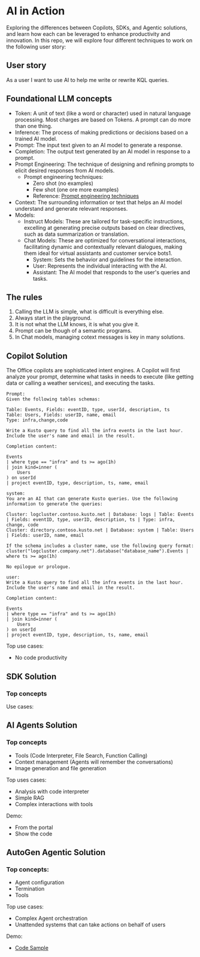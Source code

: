 # AI in Action

Exploring the differences between Copilots, SDKs, and Agentic solutions, and learn how each can be leveraged to enhance productivity and innovation. In this repo, we will explore four different techniques to work on the following user story:

## User story

As a user I want to use AI to help me write or rewrite KQL queries.

## Foundational LLM concepts

- Token: A unit of text (like a word or character) used in natural language processing. Most charges are based on Tokens. A prompt can do more than one thing.
- Inference: The process of making predictions or decisions based on a trained AI model.
- Prompt: The input text given to an AI model to generate a response.
- Completion: The output text generated by an AI model in response to a prompt.
- Prompt Engineering: The technique of designing and refining prompts to elicit desired responses from AI models.
  - Prompt engineering techniques:
    - Zero shot (no examples)
    - Few shot (one ore more examples)
    - Reference: [Prompt engineering techniques](https://www.promptingguide.ai/techniques)
- Context: The surrounding information or text that helps an AI model understand and generate relevant responses.
- Models:
  - Instruct Models: These are tailored for task-specific instructions, excelling at generating precise outputs based on clear directives, such as data summarization or translation.
  - Chat Models: These are optimized for conversational interactions, facilitating dynamic and contextually relevant dialogues, making them ideal for virtual assistants and customer service bots1.
    - System: Sets the behavior and guidelines for the interaction.
    - User: Represents the individual interacting with the AI.
    - Assistant: The AI model that responds to the user's queries and tasks.

## The rules

1. Calling the LLM is simple, what is difficult is everything else.
2. Always start in the playground.
3. It is not what the LLM knows, it is what you give it.
4. Prompt can be though of a semantic programs.
5. In Chat models, managing cotext messages is key in many solutions.


## Copilot Solution

The Office copilots are sophisticated intent engines. A Copilot will first analyze your prompt, determine what tasks in needs to execute (like getting data or calling a weather services), and executing the tasks.

```text
Prompt:
Given the following tables schemas:

Table: Events, Fields: eventID, type, userId, description, ts
Table: Users, Fields: userID, name, email
Type: infra,change,code

Write a Kusto query to find all the infra events in the last hour. Include the user's name and email in the result.

Completion content:

Events
| where type == "infra" and ts >= ago(1h)
| join kind=inner (
    Users
) on userId
| project eventID, type, description, ts, name, email
```

```text
system:
You are an AI that can generate Kusto queries. Use the following information to generate the queries:

Cluster: logcluster.contoso.kusto.net | Database: logs | Table: Events | Fields: eventID, type, userID, description, ts | Type: infra, change, code
Cluster: directory.contoso.kusto.net | Database: system | Table: Users | Fields: userID, name, email

If the schema includes a cluster name, use the following query format:
cluster("logcluster.company.net").database("database_name").Events | where ts >= ago(1h)

No epilogue or prologue.

user:
Write a Kusto query to find all the infra events in the last hour. Include the user's name and email in the result.

Completion content:

Events
| where type == "infra" and ts >= ago(1h)
| join kind=inner (
    Users
) on userId
| project eventID, type, description, ts, name, email
```

Top use cases:
- No code productivity

## SDK Solution

### Top concepts

Use cases:


## AI Agents Solution

### Top concepts

- Tools (Code Interpreter, File Search, Function Calling)
- Context management (Agents will remember the conversations)
- Image generation and file generation

Top uses cases: 
- Analysis with code interpreter
- Simple RAG
- Complex interactions with tools

Demo:
- From the portal
- Show the code

## AutoGen Agentic Solution 

### Top concepts:

- Agent configuration
- Termination
- Tools

Top use cases:
- Complex Agent orchestration
- Unattended systems that can take actions on behalf of users

Demo:
- [Code Sample](https://github.com/msalemor/agentic-intro-autogen/blob/main/demos/kql-writer-agents.py)
